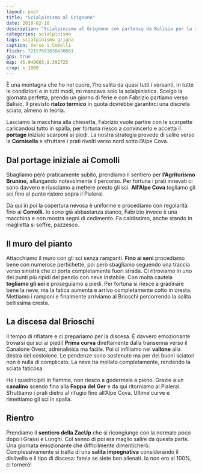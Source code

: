 ```yaml
---
layout: post
title: "Scialpinismo al Grignone"
date: 2018-02-16
description: "Scialpinismo al Grignone con partenza da Balisio per la via invernale dal Pieleral e discesa dalla Foppa del Ger"
categories: scialpinismo
tags: scialpinismo grigna
caption: Verso i Comolli
flickr: 72157691838430861
gps: true
map: 45.949603,9.392725
crop: x_1000
---
```


È una montagna che ho nel cuore, l’ho salita da quasi tutti i versanti, in tutte le condizioni e in tutti modi, mi mancava solo la scialpinistica. Scelgo la giornata perfetta, prendo un giorno di ferie e con Fabrizio partiamo verso Balisio. Il previsto **rialzo termico** in quota dovrebbe garantirci una discreta sciata, almeno in teoria. 

Lasciamo la macchina alla chiesetta, Fabrizio vuole partire con le scarpette caricandosi tutto in spalla, per fortuna riesco a convincerlo e accetta il **portage** iniziale scarponi ai piedi. La nostra strategia prevede di salire verso la **Cornisella** e sfruttare i prati rivolti verso nord sotto l’Alpe Cova.

## Dal portage iniziale ai Comolli

Sbagliamo però praticamente subito, prendiamo il sentiero per **l’Agriturismo Brunino,** allungando notevolmente il percorso. Per fortuna i prati innevati ci sono davvero e riusciamo a mettere presto gli sci. **All’Alpe Cova** togliamo gli sci fino al punto ristoro sopra il Pialeral. 

Da qui in poi la copertura nevosa è uniforme e procediamo con regolarità fino ai **Comolli.** Io sono già abbastanza stanco, Fabrizio invece è una macchina e non mostra segni di cedimento. Fa caldissimo, anche stando in maglietta si soffre, pazzesco.

## Il muro del pianto

Attacchiamo il muro con gli sci senza rampanti. **Fino ai seni** procediamo bene con numerose pertichette, poi però sbagliamo seguendo una traccia verso sinistra che ci porta completamente fuori strada. Ci ritroviamo in uno dei punti più ripidi del pendio con neve instabile. Con molta cautela **togliamo gli sci** e proseguiamo a piedi. Per fortuna si riesce a gradinare bene la neve, ma la fatica aumenta e arrivo completamente cotto in cresta. Mettiamo i ramponi e finalmente arriviamo al Brioschi percorrendo la solita bellissima cresta.

## La discesa dal Brioschi

Il tempo di rifiatare e ci prepariamo per la discesa. È davvero emozionante trovarsi qui sci ai piedi! **Prima curva** direttamente dalla transenna verso il Canalone Ovest, adrenalinica ma facile. Poi ci infiliamo nel **vallone** alla destra del costolone. Le pendenze sono sostenute ma per dei buoni sciatori non è nulla di complicato. La neve ha mollato completamente, rendendo la sciata faticosa. 

Ho i quadricipiti in fiamme, non riesco a godermela a pieno. Grazie a un **canalino** scendo fino alla **Foppa del Ger** e da qui ritorniamo al Pialeral. Sfruttiamo i prati dietro al rifugio fino all’Alpe Cova. Ultime curve e rimettiamo gli sci in spalla. 

## Rientro

Prendiamo il **sentiero della ZacUp** che si ricongiunge con la normale poco dopo i Grassi e Lunghi. Col senno di poi era maglio salire da questa parte. Una giornata emozionante che difficilmente dimenticherò. Complessivamente si tratta di una **salita impegnativa** considerando il dislivello e il tipo di discesa: fatela se siete ben allenati. Io non ero al 100%, ci tornerò!